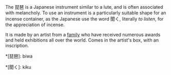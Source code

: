 The 琵琶 is a Japanese instrument similar to a lute, and is often associated with melancholy. To use an instrument is a particularly suitable shape for an incense container, as the Japanese use the word 聞く, literally *to listen*, for the appreciation of incense.

It is made by an artist from a [family](http://shunteian.com/) who have received numerous awards and held exhibitions all over the world. Comes in the artist's box, with an inscription.

*[琵琶]: biwa

*[聞く]: kiku
